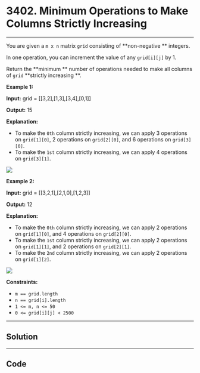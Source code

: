 # 3402. Minimum Operations to Make Columns Strictly Increasing

---

You are given a `m x n` matrix `grid` consisting of **non-negative ** integers.

In one operation, you can increment the value of any `grid[i][j]` by 1.

Return the **minimum ** number of operations needed to make all columns of `grid` **strictly increasing **.

 

**Example 1:**

**Input:** grid = [[3,2],[1,3],[3,4],[0,1]]

**Output:** 15

**Explanation:**

  * To make the `0th` column strictly increasing, we can apply 3 operations on `grid[1][0]`, 2 operations on `grid[2][0]`, and 6 operations on `grid[3][0]`.
  * To make the `1st` column strictly increasing, we can apply 4 operations on `grid[3][1]`.

![](https://assets.leetcode.com/uploads/2024/11/10/firstexample.png)

**Example 2:**

**Input:** grid = [[3,2,1],[2,1,0],[1,2,3]]

**Output:** 12

**Explanation:**

  * To make the `0th` column strictly increasing, we can apply 2 operations on `grid[1][0]`, and 4 operations on `grid[2][0]`.
  * To make the `1st` column strictly increasing, we can apply 2 operations on `grid[1][1]`, and 2 operations on `grid[2][1]`.
  * To make the `2nd` column strictly increasing, we can apply 2 operations on `grid[1][2]`.

![](https://assets.leetcode.com/uploads/2024/11/10/secondexample.png)

 

**Constraints:**

  * `m == grid.length`
  * `n == grid[i].length`
  * `1 <= m, n <= 50`
  * `0 <= grid[i][j] < 2500`

---

## Solution



---

## Code
```python


```